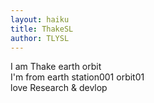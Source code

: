 ```yaml
---
layout: haiku
title: ThakeSL
author: TLYSL
---
```


I am Thake earth orbit  <br>
I'm from earth station001 orbit01<br>
love Research & devlop<br>